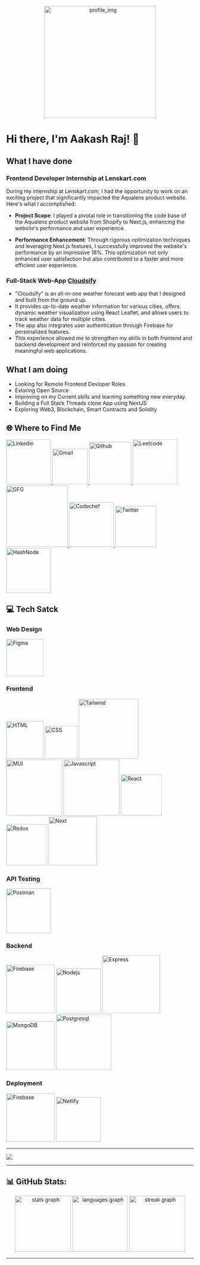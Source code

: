 <p align="center">
  <img src="https://drive.google.com/uc?id=19vF_uIP6QCpG8VQ7T5CREQqiGQ7OxmAb" alt="profile_img" width="300" />
</p>
 
# Hi there, I'm Aakash Raj! 👋

## What I have done
### Frontend Developer Internship at Lenskart.com

During my internship at Lenskart.com, I had the opportunity to work on an exciting project that significantly impacted the Aqualens product website. Here's what I accomplished:

- **Project Scope**: I played a pivotal role in transitioning the code base of the Aqualens product website from Shopify to Next.js, enhancing the website's performance and user experience.

- **Performance Enhancement**: Through rigorous optimization techniques and leveraging Next.js features, I successfully improved the website's performance by an impressive 18%. This optimization not only enhanced user satisfaction but also contributed to a faster and more efficient user experience.

### Full-Stack Web-App [Cloudsify](https://github.com/AakashRaj20/Cloudify)

- "Cloudsify" is an all-in-one weather forecast web app that I designed and built from the ground up. 
- It provides up-to-date weather information for various cities, offers dynamic weather visualization using React Leaflet, and allows users to track weather data for multiple cities. 
- The app also integrates user authentication through Firebase for personalized features.
- This experience allowed me to strengthen my skills in both frontend and backend development and reinforced my passion for creating meaningful web applications.

## What I am doing
- Looking for Remote Frontend Devloper Roles
- Exloring Open Source
- Improving on my Current skills and learning something new everyday.
- Building a Full Stack Threads clone App using NextJS
- Exploring Web3, Blockchain, Smart Contracts and Solidity

## 🌐 Where to Find Me
<a href="https://www.linkedin.com/in/aakashraj20/">
  <img src="https://img.shields.io/badge/LinkedIn-0077B5?style=for-the-badge&logo=linkedin&logoColor=white" alt="Linkedin" width="120" />
</a>

<a href="mailto:aakashraj914@gmail.com">
 <img src="https://img.shields.io/badge/Gmail-D14836?style=for-the-badge&logo=gmail&logoColor=white" alt="Gmail" width="95" />
</a>

<a href="https://github.com/AakashRaj20">
  <img src="https://img.shields.io/badge/GitHub-100000?style=for-the-badge&logo=github&logoColor=white" alt="Github" width="113" />
</a>

<a href="https://leetcode.com/aakashraj914/">
  <img src="https://img.shields.io/badge/-LeetCode-FFA116?style=for-the-badge&logo=LeetCode&logoColor=black" alt="Leetcode" width="120" />
</a>

<a href="https://auth.geeksforgeeks.org/user/aakashraj914">
 <img src="https://img.shields.io/badge/GeeksforGeeks-298D46?style=for-the-badge&logo=geeksforgeeks&logoColor=white" alt="GFG" width="165" />
</a>

<a href="https://www.codechef.com/users/aakashraj914">
 <img src="https://img.shields.io/badge/Codechef-%23B92B27.svg?&style=for-the-badge&logo=Codechef&logoColor=white" alt="Codechef" width="120" />
</a>

<a href="https://twitter.com/AakashRaj2003">
  <img src="https://img.shields.io/badge/Twitter-1DA1F2?style=for-the-badge&logo=twitter&logoColor=white" alt="Twitter" width="110" />
</a>

<a href="https://hashnode.com/@AakashRaj">
 <img src="https://img.shields.io/badge/Hashnode-2962FF?style=for-the-badge&logo=hashnode&logoColor=white" width="120" alt="HashNode" />
</a>

## 💻 Tech Satck
### Web Design
<img src="https://img.shields.io/badge/Figma-F24E1E?style=for-the-badge&logo=figma&logoColor=white" width="100" alt="Figma" />

### Frontend
<p>
  <img src="https://img.shields.io/badge/HTML5-E34F26?style=for-the-badge&logo=html5&logoColor=white" alt="HTML" width="100" />
  <img src="https://img.shields.io/badge/CSS3-1572B6?style=for-the-badge&logo=css3&logoColor=white" alt="CSS" width="87" />
  <img src="https://img.shields.io/badge/Tailwind_CSS-38B2AC?style=for-the-badge&logo=tailwind-css&logoColor=white" alt="Tailwind" width="160" />
  <img src="https://img.shields.io/badge/Material%20UI-007FFF?style=for-the-badge&logo=mui&logoColor=white" alt="MUI" width="150" />
  <img src="https://img.shields.io/badge/JavaScript-323330?style=for-the-badge&logo=javascript&logoColor=F7DF1E" alt="Javascript" width="150" />
  <img src="https://img.shields.io/badge/React-20232A?style=for-the-badge&logo=react&logoColor=61DAFB" alt="React" width="110" />
  <img src="https://img.shields.io/badge/Redux-593D88?style=for-the-badge&logo=redux&logoColor=white" alt="Redux" width="110" />
  <img src="https://img.shields.io/badge/next%20js-000000?style=for-the-badge&logo=nextdotjs&logoColor=white" alt="Next" width="130" />
</p>

### API Testing
<img src="https://img.shields.io/badge/Postman-FF6C37?style=for-the-badge&logo=Postman&logoColor=white" width="120" alt="Postman" />

### Backend
<p>
  <img src="https://img.shields.io/badge/firebase-ffca28?style=for-the-badge&logo=firebase&logoColor=black" width="130" alt="Firebase" />
  <img src="https://img.shields.io/badge/Node%20js-339933?style=for-the-badge&logo=nodedotjs&logoColor=white" width="120" alt="Nodejs" />
  <img src="https://img.shields.io/badge/Express%20js-000000?style=for-the-badge&logo=express&logoColor=white" width="155" alt="Express" />
  <img src="https://img.shields.io/badge/MongoDB-4EA94B?style=for-the-badge&logo=mongodb&logoColor=white" width="130" alt="MongoDB" />
  <img src="https://img.shields.io/badge/PostgreSQL-316192?style=for-the-badge&logo=postgresql&logoColor=white" width="148" alt="Postgresql" />
</p>

### Deployment
<p>
  <img src="https://img.shields.io/badge/firebase-ffca28?style=for-the-badge&logo=firebase&logoColor=black" width="130" alt="Firebase" />
  <img src="https://img.shields.io/badge/Netlify-00C7B7?style=for-the-badge&logo=netlify&logoColor=white" width="120" alt="Netlify" />
</p>

---
[![](https://visitcount.itsvg.in/api?id=AakashRaj20&icon=0&color=0)](https://visitcount.itsvg.in)

---

## 📊 GitHub Stats:

<div align="center">
  <img src="https://github-readme-stats.vercel.app/api?username=AakashRaj20&theme=great-gatsby&hide_border=true&include_all_commits=false&count_private=false" height="150" alt="stats graph"  />
  <img src="https://github-readme-stats.vercel.app/api/top-langs?username=AakashRaj20&locale=en&hide_title=false&layout=compact&card_width=320&langs_count=5&theme=great-gatsby&hide_border=true&order=2" height="150" alt="languages graph"  />
  <img src="https://streak-stats.demolab.com?user=AakashRaj20&locale=en&mode=daily&theme=great-gatsby&hide_border=true&border_radius=5&order=3" height="150" alt="streak graph"  />
</div>


---
